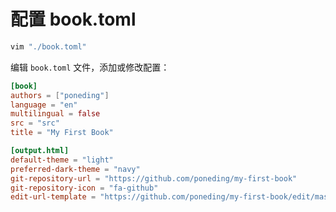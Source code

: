 # 配置 book.toml

```bash
vim "./book.toml"
```

编辑 `book.toml` 文件，添加或修改配置：

```toml
[book]
authors = ["poneding"]
language = "en"
multilingual = false
src = "src"
title = "My First Book"

[output.html]
default-theme = "light"
preferred-dark-theme = "navy"
git-repository-url = "https://github.com/poneding/my-first-book"
git-repository-icon = "fa-github"
edit-url-template = "https://github.com/poneding/my-first-book/edit/master/{path}"
```
